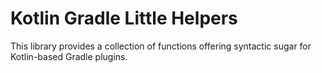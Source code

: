 # Kotlin Gradle Little Helpers
This library provides a collection of functions offering syntactic sugar for Kotlin-based Gradle plugins.
